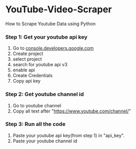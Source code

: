 # YouTube-Video-Scraper
How to Scrape Youtube Data using Python
### Step 1: Get your youtube api key
1. Go to <a href="console.developers.google.com">console.developers.google.com</a>
2. Create project
3. select project
4. search for youtube api v3
5. enable api
6. Create Credentials
7. Copy api key

### Step 2: Get youtube channel id
1. Go to youtube channel
2. Copy all text after "https://www.youtube.com/channel/"

### Step 3: Run all the code
1. Paste your youtube api key(from step 1) in "api_key".
2. Paste your youtube channel id
